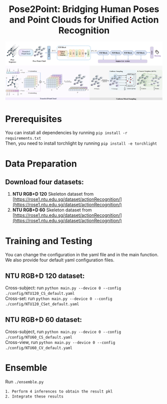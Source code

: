 <p align="center">
  <h1 align="center">Pose2Point: Bridging Human Poses and Point Clouds for Unified Action Recognition</h1>
<!--   <p align="center">
    <a href="https://scholar.google.com/citations?user=kU4rtNQAAAAJ&hl=en">Jiaying Lin</a></sup>,
    <a href="https://scholar.google.com/citations?user=goMNmRIAAAAJ&hl=en">Jiajun Weng</a></sup>,
    <a href="https://scholar.google.com.hk/citations?user=woX_4AcAAAAJ&hl=zh-CN">Mengyuan Liu</a></sup>
    <br>
    </sup> Peking University, Tsinghua University
  </p> -->
</p>

<div align=center>
<img src="./figs/P2P.png"/>
</div>


# Prerequisites
You can install all dependencies by running ```pip install -r requirements.txt```  <br />
Then, you need to install torchlight by running ```pip install -e torchlight```  <br />

# Data Preparation
## Download four datasets:
1. **NTU RGB+D 120** Skeleton dataset from [https://rose1.ntu.edu.sg/dataset/actionRecognition/](https://rose1.ntu.edu.sg/dataset/actionRecognition/) <br />
2. **NTU RGB+D 60** Skeleton dataset from [https://rose1.ntu.edu.sg/dataset/actionRecognition/](https://rose1.ntu.edu.sg/dataset/actionRecognition/) <br />



# Training and Testing
You can change the configuration in the yaml file and in the main function. We also provide four default yaml configuration files. <br />

## NTU RGB+D 120 dataset:
Cross-subject: run ```python main.py --device 0 --config ./config/NTU120_CS_default.yaml``` <br />
Cross-set: run ```python main.py --device 0 --config ./config/NTU120_CSet_default.yaml``` <br />


## NTU RGB+D 60 dataset:
Cross-subject, run ```python main.py --device 0 --config ./config/NTU60_CS_default.yaml``` <br />
Cross-view, run ```python main.py --device 0 --config ./config/NTU60_CV_default.yaml``` <br />




# Ensemble
Run ```./ensemble.py```
```
1. Perform 4 inferences to obtain the result pkl
2. Integrate these results
```

